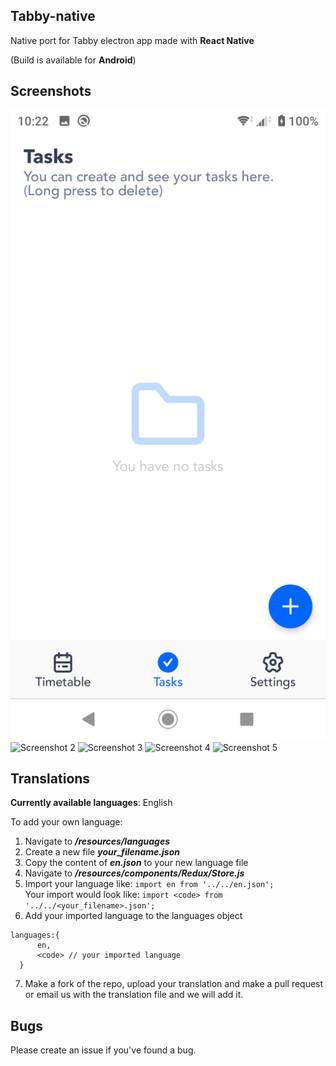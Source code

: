 ## Tabby-native

Native port for Tabby electron app made with **React Native**

(Build is available for **Android**)

## Screenshots
![Screenshot 1](/resources/screenshots/screenshot.png)
![Screenshot 2](/src/screenshots/screenshot-1.png)
![Screenshot 3](/src/screenshots/screenshot-2.png)
![Screenshot 4](/src/screenshots/screenshot-3.png)
![Screenshot 5](/src/screenshots/screenshot-4.png)
## Translations

**Currently available languages**: English

To add your own language:
  1. Navigate to ***/resources/languages***
  2. Create a new file ***your_filename.json***
  3. Copy the content of ***en.json*** to your new language file
  4. Navigate to ***/resources/components/Redux/Store.js***
  5. Import your language like:
  ```import en from '../../en.json';```  
  Your import would look like:
  ```import <code> from '../../<your_filename>.json';```  
  6. Add your imported language to the languages object
  ```
  languages:{
        en,
        <code> // your imported language
    }
  ```
  7. Make a fork of the repo, upload your translation and make a pull request or email us with the translation file and we will add it.

## Bugs
  Please create an issue if you've found a bug. 
